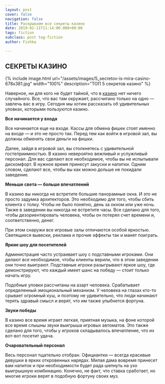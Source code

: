 ```yaml
---
layout: post
cover: false
navigation: false
title: Раскрываем все секреты казино
date: 2019-02-11T11:14:00.000+00:00
tags: fiction
subclass: post tag-fiction
author: Fishka

---
```

## СЕКРЕТЫ КАЗИНО

{% include image.html url="/assets/images/5_secretov-is-mira-casino-678x381.jpg" width="100%" description="ТОП 5 секретов казино" %}

Наверное, ни для кого не будет тайной, что в [казино](https://ru.wikipedia.org/wiki/%D0%9A%D0%B0%D0%B7%D0%B8%D0%BD%D0%BE "казино") нет ничего случайного. Все, что вас там окружает, рассчитано только на одно — завлечь вас в игру. Сегодня мы хотим рассказать об удивительных уловках, которыми пользуются казино.

**Все начинается у входа**

Все начинается еще на входе. Кассы для обмена фишек стоят именно на входе — и это не просто так. Перед тем как войти в игровой зал, вы должны обменять свои деньги на фишки.

Далее, зайдя в игровой зал, вы столкнетесь с удивительной гостеприимностью. В казино невероятно вежливый и услужливый персонал. Для вас сделают все необходимое, чтобы вы не испытывали дискомфорт. В нужное время принесут закуски и напитки. Одним словом, сделают все, чтобы вы как можно дольше не покидали заведение.

**Меньше света — больше впечатлений**

В казино вы никогда не встретите большие панорамные окна. И это не просто задумка архитекторов. Это необходимо для того, чтобы сбить клиента с толку. Чтобы не было понятно, день за окном или уже ночь. Также в заведении вы никогда не встретите часы. Все сделано для того, чтобы дезориентировать человека, чтобы он потерял счет времени и, соответственно, денег.

При этом снаружи все игровые залы отличаются особой яркостью. Светящиеся вывески, реклама и прочие эффекты так и манят поиграть.

**Яркие шоу для посетителей**

Администрация часто устраивает шоу с подставными игроками. Они делают все необходимое, чтобы клиенты верили, что в этом заведении они точно выиграют. Подставные игроки разыгрывают яркое шоу, где демонстрируют, что каждый имеет шанс на победу — стоит только начать игру.

Подобные уловки рассчитаны на азарт человека. Срабатывает определенный эмоциональный механизм. У человека на глазах кто-то срывает огромный куш, и поэтому не удивительно, что люди начинают терять здравый смысл и верят, что им также улыбнется фортуна.

**Звуки победы**

В казино все время играет легкая, приятная музыка, на фоне которой все время слышны звуки выигрыша игровых автоматов. Это также сделано для того, чтобы у игроков складывалось впечатление, что их вот-вот посетит удача.

**Очаровательный персонал**

Весь персонал тщательно отобран. Официантки — всегда красивые девушки в ярких откровенных нарядах. Милая дама вовремя принесет вам напиток и при необходимости будет рада шепнуть на ухо выигрышную комбинацию. Конечно, не факт, что ставка сработает, но многие игроки верят в подобную фортуну своих муз.